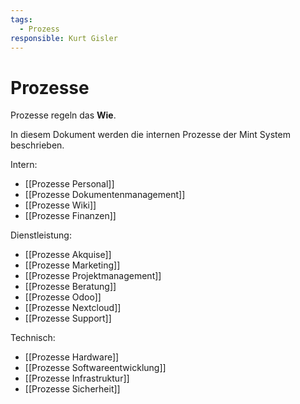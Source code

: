 ```yaml
---
tags:
  - Prozess
responsible: Kurt Gisler
---
```

# Prozesse

Prozesse regeln das **Wie**.

In diesem Dokument werden die internen Prozesse der Mint System beschrieben.

Intern:

* [[Prozesse Personal]]
* [[Prozesse Dokumentenmanagement]]
* [[Prozesse Wiki]]
* [[Prozesse Finanzen]]

Dienstleistung:

* [[Prozesse Akquise]]
* [[Prozesse Marketing]]
* [[Prozesse Projektmanagement]]
* [[Prozesse Beratung]]
* [[Prozesse Odoo]]
* [[Prozesse Nextcloud]]
* [[Prozesse Support]]

Technisch:

* [[Prozesse Hardware]]
* [[Prozesse Softwareentwicklung]]
* [[Prozesse Infrastruktur]]
* [[Prozesse Sicherheit]]







